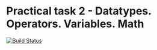 # Practical task 2 - Datatypes. Operators. Variables. Math

[![Build Status](https://travis-ci.com/itmo-java-basics-2020/task-2-datatypes-and-operators-smi-mi.svg?branch=master)](https://travis-ci.com/itmo-java-basics-2020/task-2-datatypes-and-operators-smi-mi)
